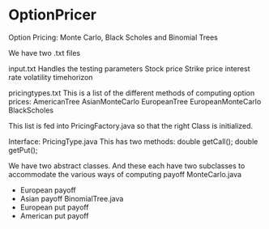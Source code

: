 # OptionPricer
Option Pricing: Monte Carlo, Black Scholes and Binomial Trees

We have two .txt files

input.txt
  Handles the testing parameters
    Stock price
    Strike price
    interest rate
    volatility
    timehorizon

pricingtypes.txt
  This is a list of the different methods of computing option prices:
  AmericanTree
  AsianMonteCarlo
  EuropeanTree
  EuropeanMonteCarlo
  BlackScholes

  This list is fed into PricingFactory.java so that the right Class is initialized.

Interface: PricingType.java
  This has two methods:
    double getCall();
    double getPut();
    
We have two abstract classes. And these each have two subclasses to accommodate the various ways of computing payoff
  MonteCarlo.java
  - European payoff
  - Asian payoff
  BinomialTree.java
  - European put payoff
  - American put payoff
  
  
